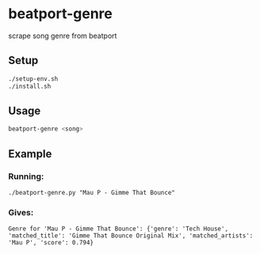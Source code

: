 # beatport-genre
scrape song genre from beatport 

## Setup
```sh
./setup-env.sh
./install.sh
```

## Usage
```sh
beatport-genre <song>
```


## Example
### Running:
```console
./beatport-genre.py "Mau P - Gimme That Bounce"
```
### Gives:
```
Genre for 'Mau P - Gimme That Bounce': {'genre': 'Tech House', 'matched_title': 'Gimme That Bounce Original Mix', 'matched_artists': 'Mau P', 'score': 0.794}
```
